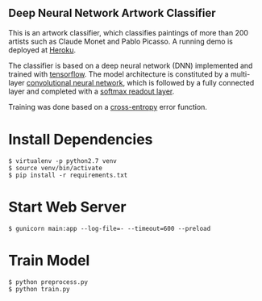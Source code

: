 Deep Neural Network Artwork Classifier
--------------------------------------

This is an artwork classifier, which classifies paintings of more than 200 artists such as Claude Monet and Pablo Picasso.
A running demo is deployed at [Heroku](http://art-dnn.herokuapp.com).

The classifier is based on a deep neural network (DNN) implemented and trained with [tensorflow](https://www.tensorflow.org).
The model architecture is constituted by a multi-layer [convolutional neural network](https://en.wikipedia.org/wiki/Convolutional_neural_network),
which is followed by a fully connected layer and completed with a [softmax readout layer](https://en.wikipedia.org/wiki/Softmax_function).

Training was done based on a [cross-entropy](https://en.wikipedia.org/wiki/Cross_entropy) error function.



Install Dependencies
====================

```
$ virtualenv -p python2.7 venv
$ source venv/bin/activate
$ pip install -r requirements.txt
```


Start Web Server
================

```
$ gunicorn main:app --log-file=- --timeout=600 --preload
```


Train Model
===========

```
$ python preprocess.py
$ python train.py
```
